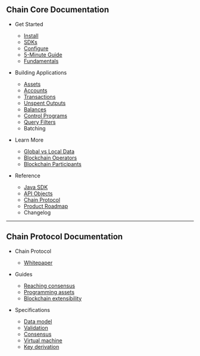 ## Chain Core Documentation

* Get Started
  *  [Install](/getting-started/install.md)
  *  [SDKs](/getting-started/sdk.md)
  *  [Configure](/getting-started/configure.md)
  *  [5-Minute Guide](/getting-started/five-minute-guide.md)
  *  [Fundamentals](/getting-started/fundamentals.md)
  
* Building Applications
  *  [Assets](/learn-more/assets-guide.md)
  *  [Accounts](/learn-more/accounts-guide.md)
  *  [Transactions](/learn-more/transactions-guide.md)
  *  [Unspent Outputs](/learn-more/unspent-outputs-guide.md)
  *  [Balances](/learn-more/balances-guide.md)
  *  [Control Programs](/learn-more/control-programs.md)
  *  [Query Filters](/learn-more/query-filters.md)
  *  Batching

* Learn More
  *  [Global vs Local Data](/learn-more/global-vs-local-data.md)
  *  [Blockchain Operators](/learn-more/blockchain-operators.md)
  *  [Blockchain Participants](/learn-more/blockchain-participants.md)

* Reference
  *  [Java SDK](#)
  *  [API Objects](/reference/api-objects.md)
  *  [Chain Protocol](#chain-protocol-documentation)
  *  [Product Roadmap](/getting-started/product-roadmap.md)
  *  Changelog

---

## Chain Protocol Documentation

* Chain Protocol
  *  [Whitepaper](whitepaper/whitepaper-01-introduction.md)
  
* Guides
  *  [Reaching consensus](protocol-guides/consensus-guide.md)
  *  [Programming assets](protocol-guides/contracts-guide.md)
  *  [Blockchain extensibility](protocol-guides/blockchain-extensibility.md)

* Specifications
  *  [Data model](https://github.com/chain/cp1/blob/main/data.md)
  *  [Validation](https://github.com/chain/cp1/blob/main/validation.md)
  *  [Consensus](https://github.com/chain/cp1/blob/main/consensus.md)
  *  [Virtual machine](https://github.com/chain/cp1/blob/main/vm1.md)
  *  [Key derivation](https://github.com/chain/cp1/blob/main/chainkd.md)
